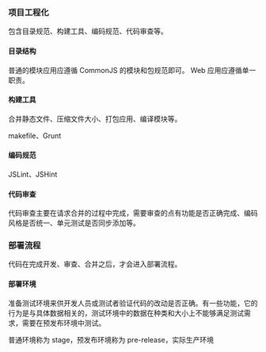 ### 项目工程化

包含目录规范、构建工具、编码规范、代码审查等。

#### 目录结构

普通的模块应用应遵循 CommonJS 的模块和包规范即可。
Web 应用应遵循单一职责。

#### 构建工具

合并静态文件、压缩文件大小、打包应用、编译模块等。

makefile、Grunt

#### 编码规范

JSLint、JSHint

#### 代码审查

代码审查主要在请求合并的过程中完成，需要审查的点有功能是否正确完成、编码风格是否统一、单元测试是否同步添加等。

### 部署流程

代码在完成开发、审查、合并之后，才会进入部署流程。

#### 部署环境

准备测试环境来供开发人员或测试者验证代码的改动是否正确。有一些功能，它的行为是与具体数据相关的，测试环境中的数据在种类和大小上不能够满足测试需求，需要在预发布环境中测试。

普通环境称为 stage，预发布环境称为 pre-release，实际生产环境

